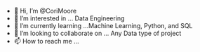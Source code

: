 - 👋 Hi, I’m @CoriMoore
- 👀 I’m interested in ... Data Engineering
- 🌱 I’m currently learning ...Machine Learning, Python, and SQL
- 💞️ I’m looking to collaborate on ... Any Data type of project
- 📫 How to reach me ... 

<!---
CoriMoore/CoriMoore is a ✨ special ✨ repository because its `README.md` (this file) appears on your GitHub profile.
You can click the Preview link to take a look at your changes.
--->

